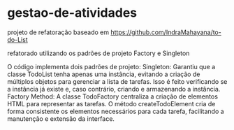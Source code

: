 # gestao-de-atividades

projeto de refatoração baseado em https://github.com/IndraMahayana/to-do-List

refatorado utilizando os padrões de projeto Factory e Singleton

O código implementa dois padrões de projeto:
    Singleton: Garantiu que a classe TodoList tenha apenas uma instância, evitando a criação de múltiplos objetos para gerenciar a lista de tarefas. Isso é feito verificando se a instância já existe e, caso contrário, criando e armazenando a instância.
    Factory Method: A classe TodoFactory centraliza a criação de elementos HTML para representar as tarefas. O método createTodoElement cria de forma consistente os elementos necessários para cada tarefa, facilitando a manutenção e extensão da interface.